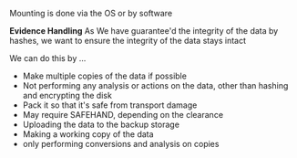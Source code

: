 Mounting is done via the OS or by software

**Evidence Handling**
As We have guarantee'd the integrity of the data by hashes, we want to ensure the integrity of the data stays intact

We can do this by ...
- Make multiple copies of the data if possible
- Not performing any analysis or actions on the data, other than hashing and encrypting the disk
- Pack it so that it's safe from transport damage
- May require SAFEHAND, depending on the clearance
- Uploading the data to the backup storage
- Making a working copy of the data
- only performing conversions and analysis on copies 

